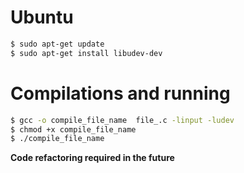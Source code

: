 # Ubuntu
```bash
$ sudo apt-get update
$ sudo apt-get install libudev-dev
```

# Compilations and running
```bash
$ gcc -o compile_file_name  file_.c -linput -ludev
$ chmod +x compile_file_name
$ ./compile_file_name
```
<b>Code refactoring required in the future<b>

